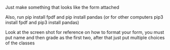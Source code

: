 Just make something that looks like the form attached

Also, run pip install fpdf and pip install pandas (or for other computers pip3 install fpdf and pip3 install pandas)

Look at the screen shot for reference on how to format your form, you must put name and then grade as the first two, after that just put multiple choices of the classes
